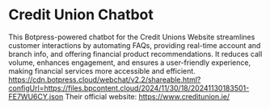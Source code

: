 # Credit Union Chatbot
This Botpress-powered chatbot for the Credit Unions Website streamlines customer interactions by automating FAQs, providing real-time account and branch info, and offering financial product recommendations. It reduces call volume, enhances engagement, and ensures a user-friendly experience, making financial services more accessible and efficient.
https://cdn.botpress.cloud/webchat/v2.2/shareable.html?configUrl=https://files.bpcontent.cloud/2024/11/30/18/20241130183501-FE7WU6CY.json
Their official website:
https://www.creditunion.ie/
